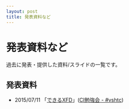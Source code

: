 ```yaml
---
layout: post
title: 発表資料など
---
```


# 発表資料など

過去に発表・提供した資料/スライドの一覧です。

## 発表資料

+ 2015/07/11 「[できるXFD](./2015-07-11-i-can-xfd/)」([CI勉強会 - #vshtc](https://vshtc.doorkeeper.jp/events/26853))
